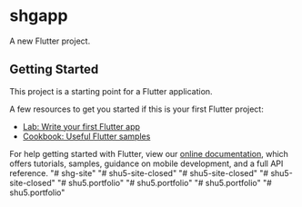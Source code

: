 # shgapp

A new Flutter project.

## Getting Started

This project is a starting point for a Flutter application.

A few resources to get you started if this is your first Flutter project:

- [Lab: Write your first Flutter app](https://flutter.dev/docs/get-started/codelab)
- [Cookbook: Useful Flutter samples](https://flutter.dev/docs/cookbook)

For help getting started with Flutter, view our
[online documentation](https://flutter.dev/docs), which offers tutorials,
samples, guidance on mobile development, and a full API reference.
"# shg-site" 
"# shu5-site-closed" 
"# shu5-site-closed" 
"# shu5-site-closed" 
"# shu5.portfolio" 
"# shu5.portfolio" 
"# shu5.portfolio" 
"# shu5.portfolio" 
